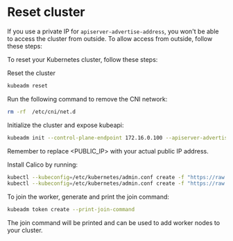 # Reset cluster

If you use a private IP for `apiserver-advertise-address`, you won't be able to access the cluster from outside. To allow access from outside, follow these steps:

To reset your Kubernetes cluster, follow these steps:

Reset the cluster

```bash
kubeadm reset
```

Run the following command to remove the CNI network:

```bash
rm -rf  /etc/cni/net.d
```

Initialize the cluster and expose kubeapi:

```bash
kubeadm init --control-plane-endpoint 172.16.0.100 --apiserver-advertise-address=<PUBLIC_IP> --pod-network-cidr=192.168.0.0/16 >> /root/kubeinit.log
```

Remember to replace <PUBLIC_IP> with your actual public IP address.

Install Calico by running:

```bash
kubectl --kubeconfig=/etc/kubernetes/admin.conf create -f "https://raw.githubusercontent.com/projectcalico/calico/v3.25.0/manifests/tigera-operator.yaml"
kubectl --kubeconfig=/etc/kubernetes/admin.conf create -f "https://raw.githubusercontent.com/projectcalico/calico/v3.25.0/manifests/custom-resources.yaml"
```

To join the worker, generate and print the join command:

```bash
kubeadm token create --print-join-command
```

The join command will be printed and can be used to add worker nodes to your cluster.
